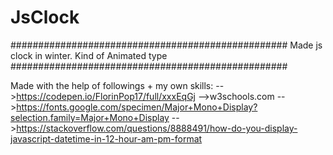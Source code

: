 # JsClock

##################################################
Made js clock in winter. Kind of Animated type
##################################################

Made with the help of followings + my own skills:
-->https://codepen.io/FlorinPop17/full/xxxEqGj
-->w3schools.com
-->https://fonts.google.com/specimen/Major+Mono+Display?selection.family=Major+Mono+Display
-->https://stackoverflow.com/questions/8888491/how-do-you-display-javascript-datetime-in-12-hour-am-pm-format
